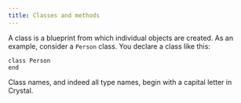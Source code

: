 ```yaml
---
title: Classes and methods
---
```


A class is a blueprint from which individual objects are created. As an example, consider a `Person` class. You declare a class like this:

```crystal
class Person
end
```

Class names, and indeed all type names, begin with a capital letter in Crystal.
